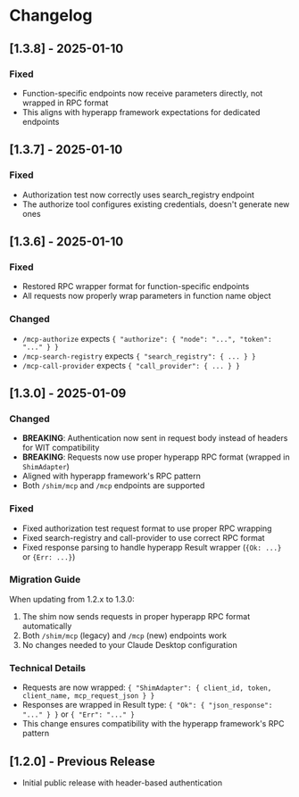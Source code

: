 # Changelog

## [1.3.8] - 2025-01-10

### Fixed
- Function-specific endpoints now receive parameters directly, not wrapped in RPC format
- This aligns with hyperapp framework expectations for dedicated endpoints

## [1.3.7] - 2025-01-10

### Fixed
- Authorization test now correctly uses search_registry endpoint
- The authorize tool configures existing credentials, doesn't generate new ones

## [1.3.6] - 2025-01-10

### Fixed
- Restored RPC wrapper format for function-specific endpoints
- All requests now properly wrap parameters in function name object

### Changed  
- `/mcp-authorize` expects `{ "authorize": { "node": "...", "token": "..." } }`
- `/mcp-search-registry` expects `{ "search_registry": { ... } }`
- `/mcp-call-provider` expects `{ "call_provider": { ... } }`

## [1.3.0] - 2025-01-09

### Changed
- **BREAKING**: Authentication now sent in request body instead of headers for WIT compatibility
- **BREAKING**: Requests now use proper hyperapp RPC format (wrapped in `ShimAdapter`)
- Aligned with hyperapp framework's RPC pattern
- Both `/shim/mcp` and `/mcp` endpoints are supported

### Fixed
- Fixed authorization test request format to use proper RPC wrapping
- Fixed search-registry and call-provider to use correct RPC format
- Fixed response parsing to handle hyperapp Result wrapper (`{Ok: ...}` or `{Err: ...}`)

### Migration Guide
When updating from 1.2.x to 1.3.0:
1. The shim now sends requests in proper hyperapp RPC format automatically
2. Both `/shim/mcp` (legacy) and `/mcp` (new) endpoints work
3. No changes needed to your Claude Desktop configuration

### Technical Details
- Requests are now wrapped: `{ "ShimAdapter": { client_id, token, client_name, mcp_request_json } }`
- Responses are wrapped in Result type: `{ "Ok": { "json_response": "..." } }` or `{ "Err": "..." }`
- This change ensures compatibility with the hyperapp framework's RPC pattern

## [1.2.0] - Previous Release
- Initial public release with header-based authentication
